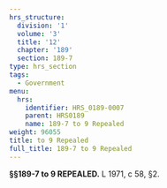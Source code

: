 ```yaml
---
hrs_structure:
  division: '1'
  volume: '3'
  title: '12'
  chapter: '189'
  section: 189-7
type: hrs_section
tags:
  - Government
menu:
  hrs:
    identifier: HRS_0189-0007
    parent: HRS0189
    name: 189-7 to 9 Repealed
weight: 96055
title: to 9 Repealed
full_title: 189-7 to 9 Repealed
---
```

**§§189-7 to 9 REPEALED.** L 1971, c 58, §2.